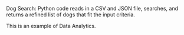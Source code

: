Dog Search:
Python code reads in a CSV and JSON file, searches, and returns a refined list of dogs that fit the input criteria.

This is an example of Data Analytics.
